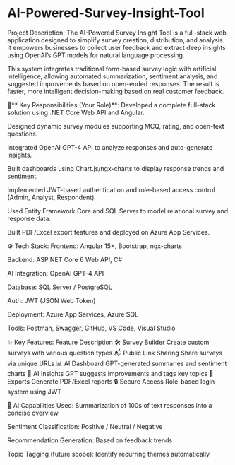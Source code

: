 # AI-Powered-Survey-Insight-Tool
 Project Description:
The AI-Powered Survey Insight Tool is a full-stack web application designed to simplify survey creation, distribution, and analysis.
It empowers businesses to collect user feedback and extract deep insights using OpenAI’s GPT models for natural language processing.

This system integrates traditional form-based survey logic with artificial intelligence, allowing automated summarization, sentiment analysis, 
and suggested improvements based on open-ended responses. The result is faster, more intelligent decision-making based on real customer feedback.

💼** Key Responsibilities (Your Role)**:
Developed a complete full-stack solution using .NET Core Web API and Angular.

Designed dynamic survey modules supporting MCQ, rating, and open-text questions.

Integrated OpenAI GPT-4 API to analyze responses and auto-generate insights.

Built dashboards using Chart.js/ngx-charts to display response trends and sentiment.

Implemented JWT-based authentication and role-based access control (Admin, Analyst, Respondent).

Used Entity Framework Core and SQL Server to model relational survey and response data.

Built PDF/Excel export features and deployed on Azure App Services.

⚙️ Tech Stack:
Frontend: Angular 15+, Bootstrap, ngx-charts

Backend: ASP.NET Core 6 Web API, C#

AI Integration: OpenAI GPT-4 API

Database: SQL Server / PostgreSQL

Auth: JWT (JSON Web Token)

Deployment: Azure App Services, Azure SQL

Tools: Postman, Swagger, GitHub, VS Code, Visual Studio

✨ Key Features:
Feature	Description
🛠 Survey Builder	Create custom surveys with various question types
📬 Public Link Sharing	Share surveys via unique URLs
📊 AI Dashboard	GPT-generated summaries and sentiment charts
🤖 AI Insights	GPT suggests improvements and tags key topics
📄 Exports	Generate PDF/Excel reports
🔒 Secure Access	Role-based login system using JWT

🧠 AI Capabilities Used:
Summarization of 100s of text responses into a concise overview

Sentiment Classification: Positive / Neutral / Negative

Recommendation Generation: Based on feedback trends

Topic Tagging (future scope): Identify recurring themes automatically
